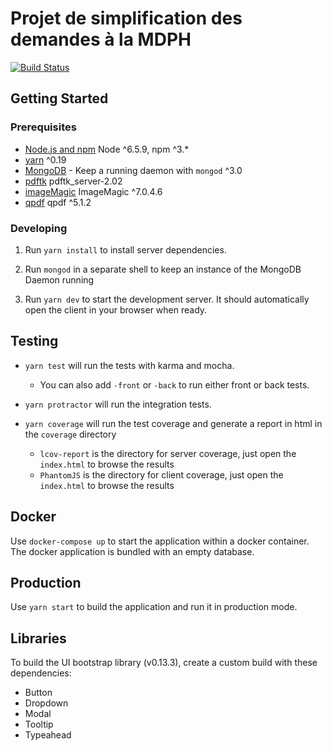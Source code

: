 Projet de simplification des demandes à la MDPH
================================================


[![Build Status](https://circleci.com/gh/sgmap/mdph.svg?style=svg)](https://circleci.com/gh/sgmap/mdph)

## Getting Started

### Prerequisites

- [Node.js and npm](https://nodejs.org/) Node ^6.5.9, npm ^3.*
- [yarn](https://yarnpkg.com/) ^0.19
- [MongoDB](https://www.mongodb.org/) - Keep a running daemon with `mongod` ^3.0
- [pdftk](https://www.pdflabs.com/tools/pdftk-the-pdf-toolkit) pdftk_server-2.02
- [imageMagic](https://www.imagemagick.org/script/download.php) ImageMagic ^7.0.4.6
- [qpdf](https://sourceforge.net/projects/qpdf/files/?SetFreedomCookie) qpdf ^5.1.2

### Developing

1. Run `yarn install` to install server dependencies.

2. Run `mongod` in a separate shell to keep an instance of the MongoDB Daemon running

3. Run `yarn dev` to start the development server. It should automatically open the client in your browser when ready.

## Testing

- `yarn test` will run the tests with karma and mocha.
  - You can also add `-front` or `-back` to run either front or back tests.

- `yarn protractor` will run the integration tests.

- `yarn coverage` will run the test coverage and generate a report in html in the `coverage` directory
  - `lcov-report` is the directory for server coverage, just open the `index.html` to browse the results
  - `PhantomJS` is the directory for client coverage, just open the `index.html` to browse the results

## Docker

Use `docker-compose up` to start the application within a docker container.
The docker application is bundled with an empty database.

## Production

Use `yarn start` to build the application and run it in production mode.

## Libraries

To build the UI bootstrap library (v0.13.3), create a custom build with these dependencies:
  - Button
  - Dropdown
  - Modal
  - Tooltip
  - Typeahead
